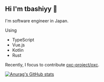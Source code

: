 ## Hi I'm tbashiyy 👋

I'm software engineer in Japan.

Using
- TypeScript
- Vue.js
- Kotlin
- Rust

Recently, I focus to contribute [oxc-project/oxc](https://github.com/oxc-project/oxc).

[![Anurag's GitHub stats](https://github-readme-stats.vercel.app/api?username=tbashiyy)](https://github.com/anuraghazra/github-readme-stats)
